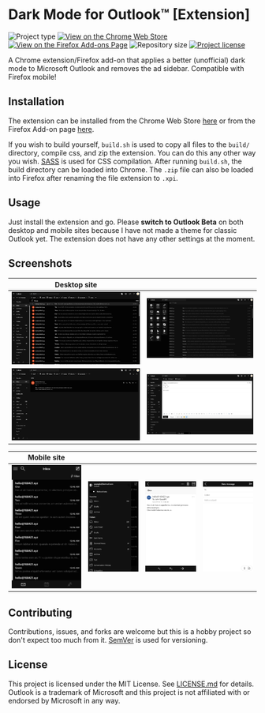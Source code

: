 # Dark Mode for Outlook™ [Extension]
![](https://img.shields.io/badge/type-Extension-yellow.svg "Project type")
[![](https://img.shields.io/chrome-web-store/v/kjfbefcenipnnpbcbbklcidpjiamlcpl.svg "View on the Chrome Web Store")](https://chrome.google.com/webstore/detail/dark-mode-for-outlook/kjfbefcenipnnpbcbbklcidpjiamlcpl)
[![](https://img.shields.io/amo/v/dark-mode-for-outlook.svg "View on the Firefox Add-ons Page")](https://addons.mozilla.org/en-US/firefox/addon/dark-mode-for-outlook/)
![](https://img.shields.io/github/repo-size/jerboa88/dark-mode-for-outlook.svg "Repository size")
[![](https://img.shields.io/github/license/jerboa88/dark-mode-for-outlook.svg "Project license")](LICENSE.md)


A Chrome extension/Firefox add-on that applies a better (unofficial) dark mode to Microsoft Outlook and removes the ad sidebar. Compatible with Firefox mobile!


## Installation
The extension can be installed from the Chrome Web Store [here](https://chrome.google.com/webstore/detail/dark-mode-for-outlook/kjfbefcenipnnpbcbbklcidpjiamlcpl) or from the Firefox Add-on page [here](https://addons.mozilla.org/en-US/firefox/addon/dark-mode-for-outlook/).

If you wish to build yourself, `build.sh` is used to copy all files to the `build/` directory, compile css, and zip the extension. You can do this any other way you wish. [SASS](https://sass-lang.com/) is used for CSS compilation. After running `build.sh`, the build directory can be loaded into Chrome. The `.zip` file can also be loaded into Firefox after renaming the file extension to `.xpi`.


## Usage
Just install the extension and go. Please **switch to Outlook Beta** on both desktop and mobile sites because I have not made a theme for classic Outlook yet. The extension does not have any other settings at the moment.


## Screenshots
Desktop site | &#8291;
:-:|:-:
![Screenshot 1](screenshots/desktop_mail.png) | ![Screenshot 2](screenshots/desktop_sidebar.png)
![Screenshot 3](screenshots/desktop_viewmessage.png) | ![Screenshot 4](screenshots/desktop_newmessage.png)

Mobile site | &#8291; | &#8291; | &#8291;
:-:|:-:|:-:|:-:
![Screenshot 1](screenshots/mobile_mail.png) | ![Screenshot 2](screenshots/mobile_sidebar.png) | ![Screenshot 3](screenshots/mobile_viewmessage.png) | ![Screenshot 4](screenshots/mobile_newmessage.png)


## Contributing
Contributions, issues, and forks are welcome but this is a hobby project so don't expect too much from it. [SemVer](http://semver.org/) is used for versioning.


## License
This project is licensed under the MIT License. See [LICENSE.md](LICENSE.md) for details. Outlook is a trademark of Microsoft and this project is not affiliated with or endorsed by Microsoft in any way.
